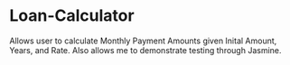 # Loan-Calculator
Allows user to calculate Monthly Payment Amounts given Inital Amount, Years, and Rate. Also allows me to demonstrate testing through Jasmine.
